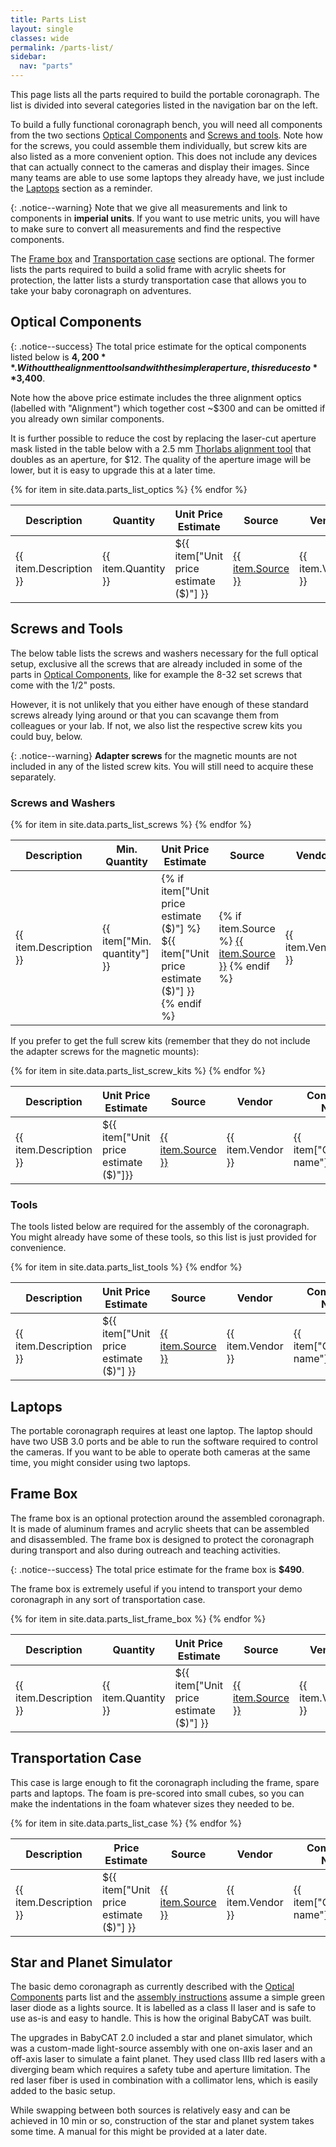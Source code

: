 ```yaml
---
title: Parts List
layout: single
classes: wide
permalink: /parts-list/
sidebar:
  nav: "parts"
---
```


This page lists all the parts required to build the portable coronagraph. The list is divided into several categories
listed in the navigation bar on the left.

To build a fully functional coronagraph bench, you will need all components from the two sections
[Optical Components](#optical-components) and [Screws and tools](#screws-and-tools). Note how for the screws, you could
assemble them individually, but screw kits are also listed as a more convenient option. This does not include any devices
that can actually connect to the cameras and display their images. Since many teams are able to use some laptops they
already have, we just include the [Laptops](#laptops) section as a reminder.

{: .notice--warning}
Note that we give all measurements and link to components in **imperial units**. If you want to use metric units, you
will have to make sure to convert all measurements and find the respective components.

The [Frame box](#frame-box) and [Transportation case](#transportation-case) sections are optional. The former lists the
parts required to build a solid frame with acrylic sheets for protection, the latter lists a sturdy transportation case
that allows you to take your baby coronagraph on adventures.

## Optical Components

{: .notice--success}
The total price estimate for the optical components listed below is **$4,200**.  
Without the alignment tools and with the simpler aperture, this reduces to **$3,400**.

Note how the above price estimate includes the three alignment optics (labelled with "Alignment") which together cost
~$300 and can be omitted if you already own similar components.

It is further possible to reduce the cost by replacing the laser-cut aperture mask listed in the table below with a
2.5 mm [Thorlabs alignment tool](https://www.thorlabs.com/thorproduct.cfm?partnumber=AP2.5) that doubles as an aperture,
for $12. The quality of the aperture image will be lower, but it is easy to upgrade this at a later time.

<table>
    <thead>
        <tr>
            <th>Description</th>
            <th>Quantity</th>
            <th>Unit Price Estimate</th>
            <th>Source</th>
            <th>Vendor</th>
            <th>Component Name</th>
            <th>Used For</th>
            <th>Notes</th>
        </tr>
    </thead>
    <tbody>
        {% for item in site.data.parts_list_optics %}
        <tr>
            <td>{{ item.Description }}</td>
            <td>{{ item.Quantity }}</td>
            <td>${{ item["Unit price estimate ($)"] }}</td>
            <td><a href="{{ item.Source }}" target="_blank">{{ item.Source }}</a></td>
            <td>{{ item.Vendor }}</td>
            <td>{{ item["Component name"] }}</td>
            <td>{{ item["Assembly location"] }}</td>
            <td>{{ item.Notes }}</td>
        </tr>
        {% endfor %}
    </tbody>
</table>

## Screws and Tools

The below table lists the screws and washers necessary for the full optical setup, exclusive all the screws that are
already included in some of the parts in [Optical Components](#optical-components), like for example the 8-32 set screws
that come with the 1/2" posts.

However, it is not unlikely that you either have enough of these standard screws already lying around or that you can
scavange them from colleagues or your lab. If not, we also list the respective screw kits you could buy, below.

{: .notice--warning}
**Adapter screws** for the magnetic mounts are not included in any of the listed screw kits. You will still need to
acquire these separately.

### Screws and Washers

<table>
    <thead>
        <tr>
            <th>Description</th>
            <th>Min. Quantity</th>
            <th>Unit Price Estimate</th>
            <th>Source</th>
            <th>Vendor</th>
            <th>Component Name</th>
            <th>Used For</th>
            <th>Notes</th>
        </tr>
    </thead>
    <tbody>
        {% for item in site.data.parts_list_screws %}
        <tr>
            <td>{{ item.Description }}</td>
            <td>{{ item["Min. quantity"] }}</td>
            <td>
                {% if item["Unit price estimate ($)"] %}
                    ${{ item["Unit price estimate ($)"] }}
                {% endif %}
            </td>
            <td>
                {% if item.Source %}
                    <a href="{{ item.Source }}" target="_blank">{{ item.Source }}</a>
                {% endif %}
            </td>
            <td>{{ item.Vendor }}</td>
            <td>{{ item["Component name"] }}</td>
            <td>{{ item["Assembly location"] | newline_to_br }}</td>
            <td>{{ item.Notes }}</td>
        </tr>
        {% endfor %}
    </tbody>
</table>

If you prefer to get the full screw kits (remember that they do not include the adapter screws for the magnetic mounts):

<table>
    <thead>
        <tr>
            <th>Description</th>
            <th>Unit Price Estimate</th>
            <th>Source</th>
            <th>Vendor</th>
            <th>Component Name</th>
            <th>Notes</th>
        </tr>
    </thead>
    <tbody>
        {% for item in site.data.parts_list_screw_kits %}
        <tr>
            <td>{{ item.Description }}</td>
            <td>${{ item["Unit price estimate ($)"]}}</td>
            <td><a href="{{ item.Source }}" target="_blank">{{ item.Source }}</a></td>
            <td>{{ item.Vendor }}</td>
            <td>{{ item["Component name"] }}</td>
            <td>{{ item.Notes }}</td>
        </tr>
        {% endfor %}
    </tbody>
</table>

### Tools

The tools listed below are required for the assembly of the coronagraph. You might already have some of these tools, so
this list is just provided for convenience.

<table>
    <thead>
        <tr>
            <th>Description</th>
            <th>Unit Price Estimate</th>
            <th>Source</th>
            <th>Vendor</th>
            <th>Component Name</th>
            <th>Used For</th>
            <th>Notes</th>
        </tr>
    </thead>
    <tbody>
        {% for item in site.data.parts_list_tools %}
        <tr>
            <td>{{ item.Description }}</td>
            <td>${{ item["Unit price estimate ($)"]  }}</td>
            <td> <a href="{{ item.Source }}" target="_blank">{{ item.Source }}</a></td>
            <td>{{ item.Vendor }}</td>
            <td>{{ item["Component name"] }}</td>
            <td>{{ item["Assembly location"] | newline_to_br }}</td>
            <td>{{ item.Notes }}</td>
        </tr>
        {% endfor %}
    </tbody>
</table>


## Laptops

The portable coronagraph requires at least one laptop. The laptop should have two USB 3.0 ports and be able to run the
software required to control the cameras. If you want to be able to operate both cameras at the same time, you might
consider using two laptops.

## Frame Box

The frame box is an optional protection around the assembled coronagraph. It is made of aluminum frames and acrylic
sheets that can be assembled and disassembled. The frame box is designed to protect the coronagraph during transport and
also during outreach and teaching activities.

{: .notice--success}
The total price estimate for the frame box is **$490**.

The frame box is extremely useful if you intend to transport your demo coronagraph in any sort of transportation case.

<table>
    <thead>
        <tr>
            <th>Description</th>
            <th>Quantity</th>
            <th>Unit Price Estimate</th>
            <th>Source</th>
            <th>Vendor</th>
            <th>Component Name</th>
            <th>Notes</th>
        </tr>
    </thead>
    <tbody>
        {% for item in site.data.parts_list_frame_box %}
        <tr>
            <td>{{ item.Description }}</td>
            <td>{{ item.Quantity }}</td>
            <td>${{ item["Unit price estimate ($)"] }}</td>
            <td><a href="{{ item.Source }}" target="_blank">{{ item.Source }}</a></td>
            <td>{{ item.Vendor }}</td>
            <td>{{ item["Component name"] }}</td>
            <td>{{ item.Notes }}</td>
        </tr>
        {% endfor %}
    </tbody>
</table>

## Transportation Case

This case is large enough to fit the coronagraph including the frame, spare parts and laptops. The foam is pre-scored
into small cubes, so you can make the indentations in the foam whatever sizes they needed to be.

<table>
    <thead>
        <tr>
            <th>Description</th>
            <th>Price Estimate</th>
            <th>Source</th>
            <th>Vendor</th>
            <th>Component Name</th>
            <th>Notes</th>
        </tr>
    </thead>
    <tbody>
        {% for item in site.data.parts_list_case %}
        <tr>
            <td>{{ item.Description }}</td>
            <td>${{ item["Unit price estimate ($)"] }}</td>
            <td><a href="{{ item.Source }}" target="_blank">{{ item.Source }}</a></td>
            <td>{{ item.Vendor }}</td>
            <td>{{ item["Component name"] }}</td>
            <td>{{ item.Notes }}</td>
        </tr>
        {% endfor %}
    </tbody>
</table>

## Star and Planet Simulator

The basic demo coronagraph as currently described with the [Optical Components](#optical-components) parts list and the
[assembly instructions](/assembly/) assume a simple green laser diode as a lights source. It is labelled as a class II
laser and is safe to use as-is and easy to handle. This is how the original BabyCAT was built.

The upgrades in BabyCAT 2.0 included a star and planet simulator, which was a custom-made light-source assembly with
one on-axis laser and an off-axis laser to simulate a faint planet. They used class IIIb red lasers with a diverging
beam which requires a safety tube and aperture limitation. The red laser fiber is used in combination with a collimator
lens, which is easily added to the basic setup.

While swapping between both sources is relatively easy and can be achieved in 10 min or so, construction of the star
and planet system takes some time. A manual for this might be provided at a later date.